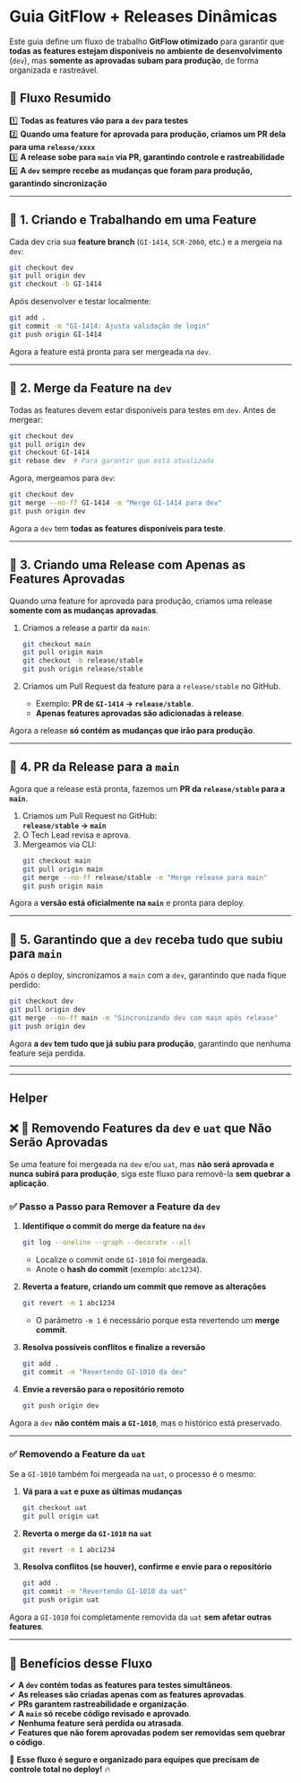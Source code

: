 # Guia GitFlow + Releases Dinâmicas

Este guia define um fluxo de trabalho **GitFlow otimizado** para garantir que **todas as features estejam disponíveis no ambiente de desenvolvimento** (`dev`), mas **somente as aprovadas subam para produção**, de forma organizada e rastreável.

## 🚀 Fluxo Resumido
1️⃣ **Todas as features vão para a `dev` para testes**  
2️⃣ **Quando uma feature for aprovada para produção, criamos um PR dela para uma `release/xxxx`**  
3️⃣ **A release sobe para `main` via PR, garantindo controle e rastreabilidade**  
4️⃣ **A `dev` sempre recebe as mudanças que foram para produção, garantindo sincronização**  

---

## 📌 1. Criando e Trabalhando em uma Feature
Cada dev cria sua **feature branch** (`GI-1414`, `SCR-2060`, etc.) e a mergeia na `dev`:  
```bash
git checkout dev
git pull origin dev
git checkout -b GI-1414
```

Após desenvolver e testar localmente:
```bash
git add .
git commit -m "GI-1414: Ajusta validação de login"
git push origin GI-1414
```

Agora a feature está pronta para ser mergeada na `dev`.

---

## 📌 2. Merge da Feature na `dev`
Todas as features devem estar disponíveis para testes em `dev`. Antes de mergear:  
```bash
git checkout dev
git pull origin dev
git checkout GI-1414
git rebase dev  # Para garantir que está atualizada
```

Agora, mergeamos para `dev`:
```bash
git checkout dev
git merge --no-ff GI-1414 -m "Merge GI-1414 para dev"
git push origin dev
```

Agora a `dev` tem **todas as features disponíveis para teste**.

---

## 📌 3. Criando uma Release com Apenas as Features Aprovadas
Quando uma feature for aprovada para produção, criamos uma release **somente com as mudanças aprovadas**.

1. Criamos a release a partir da `main`:
   ```bash
   git checkout main
   git pull origin main
   git checkout -b release/stable
   git push origin release/stable
   ```

2. Criamos um Pull Request da feature para a `release/stable` no GitHub.  
   - Exemplo: **PR de `GI-1414` → `release/stable`**.  
   - **Apenas features aprovadas são adicionadas à release**.

Agora a release **só contém as mudanças que irão para produção**.

---

## 📌 4. PR da Release para a `main`
Agora que a release está pronta, fazemos um **PR da `release/stable` para a `main`**.

1. Criamos um Pull Request no GitHub:  
   **`release/stable` → `main`**  
2. O Tech Lead revisa e aprova.  
3. Mergeamos via CLI:
   ```bash
   git checkout main
   git pull origin main
   git merge --no-ff release/stable -m "Merge release para main"
   git push origin main
   ```

Agora a **versão está oficialmente na `main`** e pronta para deploy.

---

## 📌 5. Garantindo que a `dev` receba tudo que subiu para `main`
Após o deploy, sincronizamos a `main` com a `dev`, garantindo que nada fique perdido:
```bash
git checkout dev
git pull origin dev
git merge --no-ff main -m "Sincronizando dev com main após release"
git push origin dev
```

Agora **a `dev` tem tudo que já subiu para produção**, garantindo que nenhuma feature seja perdida.

---
---

## Helper
## ❌ 📌 Removendo Features da `dev` e `uat` que Não Serão Aprovadas
Se uma feature foi mergeada na `dev` e/ou `uat`, mas **não será aprovada e nunca subirá para produção**, siga este fluxo para removê-la **sem quebrar a aplicação**.

### ✅ **Passo a Passo para Remover a Feature da `dev`**
1. **Identifique o commit do merge da feature na `dev`**  
   ```bash
   git log --oneline --graph --decorate --all
   ```
   - Localize o commit onde `GI-1010` foi mergeada.  
   - Anote o **hash do commit** (exemplo: `abc1234`).  

2. **Reverta a feature, criando um commit que remove as alterações**  
   ```bash
   git revert -m 1 abc1234
   ```
   - O parâmetro `-m 1` é necessário porque esta revertendo um **merge commit**.  

3. **Resolva possíveis conflitos e finalize a reversão**  
   ```bash
   git add .
   git commit -m "Revertendo GI-1010 da dev"
   ```

4. **Envie a reversão para o repositório remoto**  
   ```bash
   git push origin dev
   ```

Agora a `dev` **não contém mais a `GI-1010`**, mas o histórico está preservado.  

---

### ✅ **Removendo a Feature da `uat`**
Se a `GI-1010` também foi mergeada na `uat`, o processo é o mesmo:

1. **Vá para a `uat` e puxe as últimas mudanças**  
   ```bash
   git checkout uat
   git pull origin uat
   ```
2. **Reverta o merge da `GI-1010` na `uat`**  
   ```bash
   git revert -m 1 abc1234
   ```
3. **Resolva conflitos (se houver), confirme e envie para o repositório**  
   ```bash
   git add .
   git commit -m "Revertendo GI-1010 da uat"
   git push origin uat
   ```

Agora a `GI-1010` foi completamente removida da `uat` **sem afetar outras features**.

---

## 🚀 Benefícios desse Fluxo
✔ **A `dev` contém todas as features para testes simultâneos**.  
✔ **As releases são criadas apenas com as features aprovadas**.  
✔ **PRs garantem rastreabilidade e organização**.  
✔ **A `main` só recebe código revisado e aprovado**.  
✔ **Nenhuma feature será perdida ou atrasada**.  
✔ **Features que não forem aprovadas podem ser removidas sem quebrar o código**.  

📌 **Esse fluxo é seguro e organizado para equipes que precisam de controle total no deploy!** 🔥  
